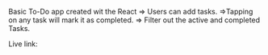 Basic To-Do app created wit the React
=> Users can add tasks.
=>Tapping on any task will mark it as completed.
=> Filter out the active and completed Tasks.

Live link:
